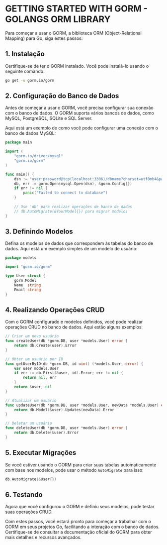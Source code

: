 # GETTING STARTED WITH GORM - GOLANGS ORM LIBRARY
Para começar a usar o GORM, a biblioteca ORM (Object-Relational Mapping) para Go, siga estes passos:

## 1. Instalação
Certifique-se de ter o GORM instalado. Você pode instalá-lo usando o seguinte comando:

```bash
go get -u gorm.io/gorm
```

## 2. Configuração do Banco de Dados
Antes de começar a usar o GORM, você precisa configurar sua conexão com o banco de dados. O GORM suporta vários bancos de dados, como MySQL, PostgreSQL, SQLite e SQL Server.

Aqui está um exemplo de como você pode configurar uma conexão com o banco de dados MySQL:

```go
package main

import (
    "gorm.io/driver/mysql"
    "gorm.io/gorm"
)

func main() {
    dsn := "user:password@tcp(localhost:3306)/dbname?charset=utf8mb4&parseTime=True&loc=Local" // Substitua user, password, dbname de acordo com suas configurações
    db, err := gorm.Open(mysql.Open(dsn), &gorm.Config{})
    if err != nil {
        panic("Failed to connect to database")
    }
    
    // Use 'db' para realizar operações de banco de dados
    // db.AutoMigrate(&YourModel{}) para migrar modelos
}
```

## 3. Definindo Modelos
Defina os modelos de dados que correspondem às tabelas do banco de dados. Aqui está um exemplo simples de um modelo de usuário:

```go
package models

import "gorm.io/gorm"

type User struct {
    gorm.Model
    Name  string
    Email string
}
```

## 4. Realizando Operações CRUD
Com o GORM configurado e modelos definidos, você pode realizar operações CRUD no banco de dados. Aqui estão alguns exemplos:

```go
// Criar um novo usuário
func createUser(db *gorm.DB, user *models.User) error {
    return db.Create(user).Error
}

// Obter um usuário por ID
func getUserByID(db *gorm.DB, id uint) (*models.User, error) {
    var user models.User
    if err := db.First(&user, id).Error; err != nil {
        return nil, err
    }
    return &user, nil
}

// Atualizar um usuário
func updateUser(db *gorm.DB, user *models.User, newData *models.User) error {
    return db.Model(&user).Updates(newData).Error
}

// Deletar um usuário
func deleteUser(db *gorm.DB, user *models.User) error {
    return db.Delete(&user).Error
}
```

## 5. Executar Migrações
Se você estiver usando o GORM para criar suas tabelas automaticamente com base nos modelos, pode usar o método `AutoMigrate` para isso:

```go
db.AutoMigrate(&User{})
```

## 6. Testando
Agora que você configurou o GORM e definiu seus modelos, pode testar suas operações CRUD.

Com estes passos, você estará pronto para começar a trabalhar com o GORM em seus projetos Go, facilitando a interação com o banco de dados. Certifique-se de consultar a documentação oficial do GORM para obter mais detalhes e recursos avançados.